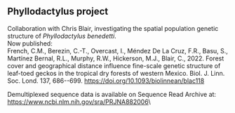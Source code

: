 ## Phyllodactylus project

Collaboration with Chris Blair, investigating the spatial population genetic structure of *Phyllodactylus benedetti*.\
Now published:\
French, C.M., Berezin, C.-T., Overcast, I., Méndez De La Cruz, F.R., Basu, S., Martínez Bernal, R.L., Murphy, R.W., Hickerson, M.J., Blair, C., 2022. Forest cover and geographical distance influence fine-scale genetic structure of leaf-toed geckos in the tropical dry forests of western Mexico. Biol. J. Linn. Soc. Lond. 137, 686--699. <https://doi.org/10.1093/biolinnean/blac118>

Demultiplexed sequence data is available on Sequence Read Archive at:\
<https://www.ncbi.nlm.nih.gov/sra/PRJNA882006>\
